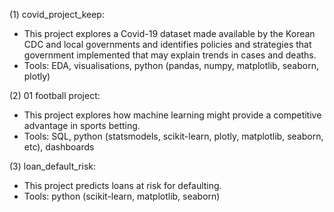 (1) covid_project_keep: 
* This project explores a Covid-19 dataset made available by the Korean CDC and local governments and identifies policies and strategies that government implemented that may explain trends in cases and deaths.
* Tools: EDA, visualisations, python (pandas, numpy, matplotlib, seaborn, plotly)

(2) 01 football project:
* This project explores how machine learning might provide a competitive advantage in sports betting.
* Tools: SQL, python (statsmodels, scikit-learn, plotly, matplotlib, seaborn, etc), dashboards

(3) loan_default_risk:
* This project predicts loans at risk for defaulting.
* Tools: python (scikit-learn, matplotlib, seaborn)
 
